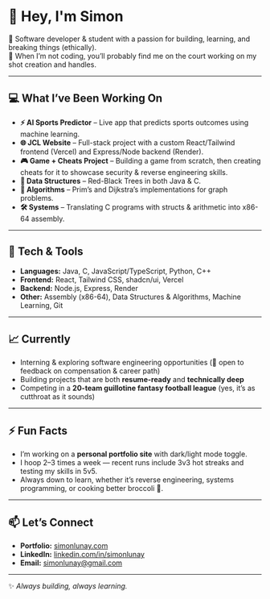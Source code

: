 # 👋 Hey, I'm Simon  

🚀 Software developer & student with a passion for building, learning, and breaking things (ethically).  
🏀 When I’m not coding, you’ll probably find me on the court working on my shot creation and handles. 

---

## 💻 What I’ve Been Working On  
- **⚡ AI Sports Predictor** – Live app that predicts sports outcomes using machine learning.  
- **🌐 JCL Website** – Full-stack project with a custom React/Tailwind frontend (Vercel) and Express/Node backend (Render).  
- **🎮 Game + Cheats Project** – Building a game from scratch, then creating cheats for it to showcase security & reverse engineering skills.  
- **🌳 Data Structures** – Red-Black Trees in both Java & C.  
- **🔢 Algorithms** – Prim’s and Dijkstra’s implementations for graph problems.  
- **🛠 Systems** – Translating C programs with structs & arithmetic into x86-64 assembly.  

---

## 🧰 Tech & Tools  
- **Languages:** Java, C, JavaScript/TypeScript, Python, C++  
- **Frontend:** React, Tailwind CSS, shadcn/ui, Vercel  
- **Backend:** Node.js, Express, Render  
- **Other:** Assembly (x86-64), Data Structures & Algorithms, Machine Learning, Git  

---

## 📈 Currently  
- Interning & exploring software engineering opportunities (👀 open to feedback on compensation & career path)  
- Building projects that are both **resume-ready** and **technically deep**  
- Competing in a **20-team guillotine fantasy football league** (yes, it’s as cutthroat as it sounds)  

---

## ⚡ Fun Facts  
- I’m working on a **personal portfolio site** with dark/light mode toggle.  
- I hoop 2–3 times a week — recent runs include 3v3 hot streaks and testing my skills in 5v5.  
- Always down to learn, whether it’s reverse engineering, systems programming, or cooking better broccoli 🥦.  

---

## 📫 Let’s Connect  
- **Portfolio:** [simonlunay.com](http://simonlunay.com)  
- **LinkedIn:** [linkedin.com/in/simonlunay](https://linkedin.com/in/simonlunay)  
- **Email:** simonlunay@gmail.com  

---

✨ *Always building, always learning.*  
